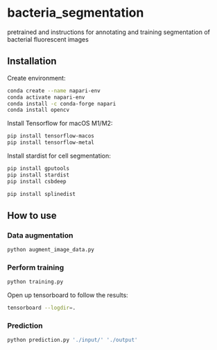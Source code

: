 # bacteria_segmentation
 pretrained and instructions for annotating and training segmentation of bacterial fluorescent images

## Installation

Create environment:
```sh
conda create --name napari-env
conda activate napari-env
conda install -c conda-forge napari   
conda install opencv
```

Install Tensorflow for macOS M1/M2:
```sh
pip install tensorflow-macos
pip install tensorflow-metal
```

Install stardist for cell segmentation:
```sh
pip install gputools
pip install stardist
pip install csbdeep

pip install splinedist
```

## How to use

### Data augmentation

```sh
python augment_image_data.py
```

### Perform training

```sh
python training.py
```
Open up  tensorboard to follow the results:
```sh
tensorboard --logdir=.
```

### Prediction

```sh
python prediction.py './input/' './output'
```